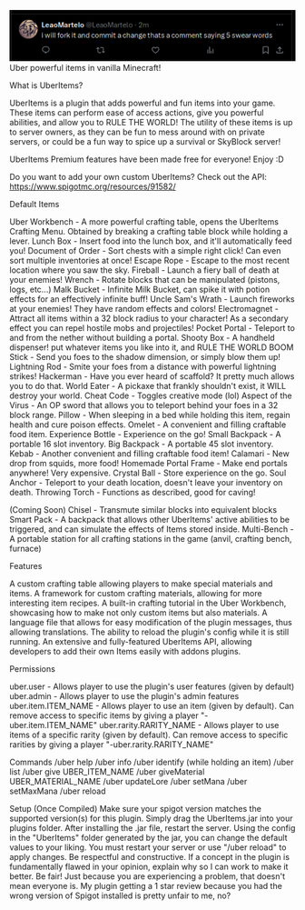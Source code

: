 ![roblox](https://github.com/LeaoMartelo2/UberItems_5_swear_words/blob/master/Screenshot_20240516_134516.png)
Uber powerful items in vanilla Minecraft!

What is UberItems?

UberItems is a plugin that adds powerful and fun items into your game. These items can perform ease of access actions, give you powerful abilities, and allow you to RULE THE WORLD! The utility of these items is up to server owners, as they can be fun to mess around with on private servers, or could be a fun way to spice up a survival or SkyBlock server!

UberItems Premium features have been made free for everyone! Enjoy :D

Do you want to add your own custom UberItems? Check out the API: https://www.spigotmc.org/resources/91582/


Default Items

Uber Workbench - A more powerful crafting table, opens the UberItems Crafting Menu. Obtained by breaking a crafting table block while holding a lever.
Lunch Box - Insert food into the lunch box, and it'll automatically feed you!
Document of Order - Sort chests with a simple right click! Can even sort multiple inventories at once!
Escape Rope - Escape to the most recent location where you saw the sky.
Fireball - Launch a fiery ball of death at your enemies!
Wrench - Rotate blocks that can be manipulated (pistons, logs, etc...)
Malk Bucket - Infinite Milk Bucket, can spike it with potion effects for an effectively infinite buff!
Uncle Sam's Wrath - Launch fireworks at your enemies! They have random effects and colors!
Electromagnet - Attract all items within a 32 block radius to your character! As a secondary effect you can repel hostile mobs and projectiles!
Pocket Portal - Teleport to and from the nether without building a portal.
Shooty Box - A handheld dispenser! put whatever items you like into it, and RULE THE WORLD
BOOM Stick - Send you foes to the shadow dimension, or simply blow them up!
Lightning Rod - Smite your foes from a distance with powerful lightning strikes!
Hackerman - Have you ever heard of scaffold? It pretty much allows you to do that.
World Eater - A pickaxe that frankly shouldn't exist, it WILL destroy your world.
Cheat Code - Toggles creative mode (lol)
Aspect of the Virus - An OP sword that allows you to teleport behind your foes in a 32 block range.
Pillow - When sleeping in a bed while holding this item, regain health and cure poison effects.
Omelet - A convenient and filling craftable food item.
Experience Bottle - Experience on the go!
Small Backpack - A portable 16 slot inventory.
Big Backpack - A portable 45 slot inventory.
Kebab - Another convenient and filling craftable food item!
Calamari - New drop from squids, more food!
Homemade Portal Frame - Make end portals anywhere! Very expensive.
Crystal Ball - Store experience on the go.
Soul Anchor - Teleport to your death location, doesn't leave your inventory on death.
Throwing Torch - Functions as described, good for caving!

(Coming Soon)
Chisel - Transmute similar blocks into equivalent blocks
Smart Pack - A backpack that allows other UberItems' active abilities to be triggered, and can simulate the effects of Items stored inside.
Multi-Bench - A portable station for all crafting stations in the game (anvil, crafting bench, furnace)

Features
 
A custom crafting table allowing players to make special materials and items.
A framework for custom crafting materials, allowing for more interesting item recipes.
A built-in crafting tutorial in the Uber Workbench, showcasing how to make not only custom items but also materials.
A language file that allows for easy modification of the plugin messages, thus allowing translations.
The ability to reload the plugin's config while it is still running.
An extensive and fully-featured UberItems API, allowing developers to add their own Items easily with addons plugins.

Permissions

uber.user - Allows player to use the plugin's user features (given by default)
uber.admin - Allows player to use the plugin's admin features
uber.item.ITEM_NAME - Allows player to use an item (given by default). Can remove access to specific items by giving a player "-uber.item.ITEM_NAME"
uber.rarity.RARITY_NAME - Allows player to use items of a specific rarity (given by default). Can remove access to specific rarities by giving a player "-uber.rarity.RARITY_NAME"

Commands
/uber help
/uber info
/uber identify (while holding an item)
/uber list
/uber give UBER_ITEM_NAME
/uber giveMaterial UBER_MATERIAL_NAME
/uber updateLore
/uber setMana
/uber setMaxMana
/uber reload

Setup (Once Compiled)
Make sure your spigot version matches the supported version(s) for this plugin.
Simply drag the UberItems.jar into your plugins folder.
After installing the .jar file, restart the server.
Using the config in the "UberItems" folder generated by the jar, you can change the default values to your liking. You must restart your server or use "/uber reload" to apply changes.
Be respectful and constructive. If a concept in the plugin is fundamentally flawed in your opinion, explain why so I can work to make it better.
Be fair! Just because you are experiencing a problem, that doesn't mean everyone is. My plugin getting a 1 star review because you had the wrong version of Spigot installed is pretty unfair to me, no?
